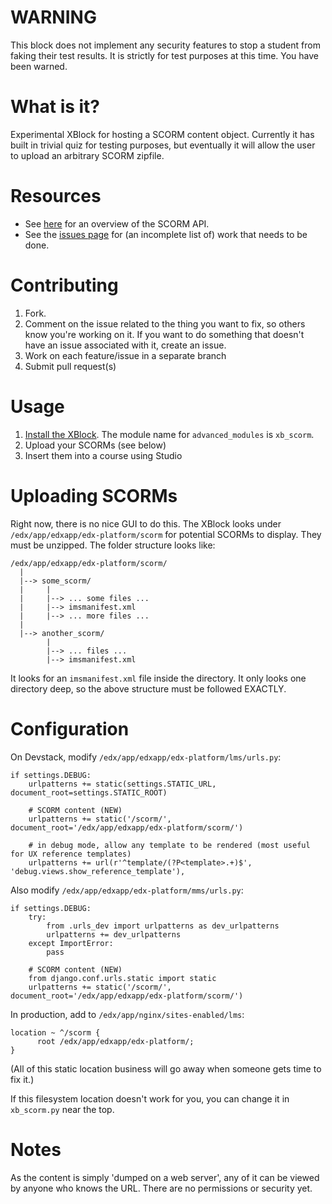 # WARNING

This block does not implement any security features to stop a student from faking their test results. It is strictly for test purposes at this time. You have been warned.

# What is it?
Experimental XBlock for hosting a SCORM content object. Currently it has built in trivial quiz for testing purposes, but eventually it will allow the user to upload an arbitrary SCORM zipfile.

# Resources
* See [here](http://scorm.com/scorm-explained/technical-scorm/run-time/) for an overview of the SCORM API.
* See the [issues page](https://github.com/usernamenumber/xb_scorm/issues) for (an incomplete list of) work that needs to be done.

# Contributing
1. Fork.
2. Comment on the issue related to the thing you want to fix, so others know you're working on it. If you want to do something that doesn't have an issue associated with it, create an issue. 
2. Work on each feature/issue in a separate branch
3. Submit pull request(s)

# Usage

1. [Install the XBlock](http://edx-developer-guide.readthedocs.org/en/latest/xblocks.html#testing). The module name for `advanced_modules` is `xb_scorm`.
2. Upload your SCORMs (see below)
3. Insert them into a course using Studio

# Uploading SCORMs

Right now, there is no nice GUI to do this. The XBlock looks under `/edx/app/edxapp/edx-platform/scorm` for potential SCORMs to display. They must be unzipped. The folder structure looks like:

    /edx/app/edxapp/edx-platform/scorm/
      |
      |--> some_scorm/
      |     |
      |     |--> ... some files ...
      |     |--> imsmanifest.xml
      |     |--> ... more files ...
      |
      |--> another_scorm/
            |
            |--> ... files ...
            |--> imsmanifest.xml

It looks for an `imsmanifest.xml` file inside the directory. It only looks one directory deep, so the above structure must be followed EXACTLY.

# Configuration

On Devstack, modify `/edx/app/edxapp/edx-platform/lms/urls.py`:

    if settings.DEBUG:
        urlpatterns += static(settings.STATIC_URL, document_root=settings.STATIC_ROOT)

        # SCORM content (NEW)
        urlpatterns += static('/scorm/', document_root='/edx/app/edxapp/edx-platform/scorm/')

        # in debug mode, allow any template to be rendered (most useful for UX reference templates)
        urlpatterns += url(r'^template/(?P<template>.+)$', 'debug.views.show_reference_template'),

Also modify `/edx/app/edxapp/edx-platform/mms/urls.py`:

    if settings.DEBUG:
        try:
            from .urls_dev import urlpatterns as dev_urlpatterns
            urlpatterns += dev_urlpatterns
        except ImportError:
            pass

        # SCORM content (NEW)
        from django.conf.urls.static import static
        urlpatterns += static('/scorm/', document_root='/edx/app/edxapp/edx-platform/scorm/')

In production, add to `/edx/app/nginx/sites-enabled/lms`:

    location ~ ^/scorm {
          root /edx/app/edxapp/edx-platform/;
    }

(All of this static location business will go away when someone gets time to fix it.)

If this filesystem location doesn't work for you, you can change it in `xb_scorm.py` near the top.

# Notes

As the content is simply 'dumped on a web server', any of it can be viewed by anyone who knows the URL. There are no permissions or security yet.
